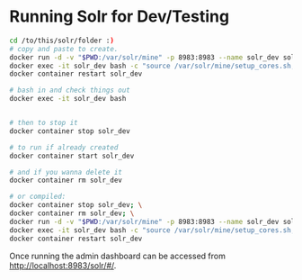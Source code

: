 # Running Solr for Dev/Testing


```sh
cd /to/this/solr/folder :)
# copy and paste to create.
docker run -d -v "$PWD:/var/solr/mine" -p 8983:8983 --name solr_dev solr:8 ""\
docker exec -it solr_dev bash -c "source /var/solr/mine/setup_cores.sh;" \
docker container restart solr_dev

# bash in and check things out
docker exec -it solr_dev bash  


# then to stop it
docker container stop solr_dev

# to run if already created
docker container start solr_dev

# and if you wanna delete it
docker container rm solr_dev

# or compiled:
docker container stop solr_dev; \
docker container rm solr_dev; \
docker run -d -v "$PWD:/var/solr/mine" -p 8983:8983 --name solr_dev solr:8; \
docker exec -it solr_dev bash -c "source /var/solr/mine/setup_cores.sh;" \
docker container restart solr_dev
```

Once running the admin dashboard can be accessed from [http://localhost:8983/solr/#/](http://localhost:8983/solr/#/).
